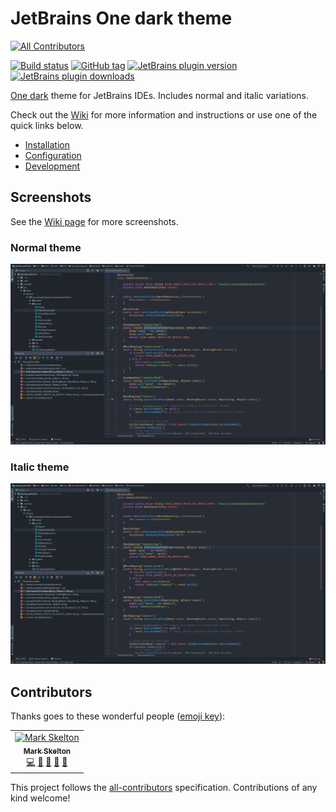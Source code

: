 # JetBrains One dark theme
[![All Contributors](https://img.shields.io/badge/all_contributors-1-orange.svg?style=flat-square)](#contributors)

[![Build status][1]][2]
[![GitHub tag][3]][4]
[![JetBrains plugin version][5]][6]
[![JetBrains plugin downloads][7]][6]

[One dark](https://github.com/atom/one-dark-syntax) theme for JetBrains IDEs. Includes normal and italic variations.

Check out the [Wiki][9] for more information and instructions or use one of the quick links below.

- [Installation][10]
- [Configuration][11]
- [Development][12]

## Screenshots

See the [Wiki page][13] for more screenshots.

### Normal theme

![Normal theme](docs/screenshots/java.png)

### Italic theme

![Italic theme](docs/screenshots/java-italic.png)

[1]: https://img.shields.io/travis/com/markypython/jetbrains-one-dark-theme/master.svg
[2]: https://travis-ci.com/markypython/jetbrains-one-dark-theme "Build status"
[3]: https://img.shields.io/github/tag/markypython/jetbrains-one-dark-theme.svg
[4]: https://github.com/markypython/jetbrains-one-dark-theme/releases/latest "Latest release"
[5]: https://img.shields.io/jetbrains/plugin/v/11938-one-dark-theme.svg
[6]: https://plugins.jetbrains.com/plugin/11938-one-dark-theme "Plugin homepage"
[7]: https://img.shields.io/jetbrains/plugin/d/11938-one-dark-theme.svg
[9]: https://github.com/markypython/jetbrains-one-dark-theme/wiki "Wiki home"
[10]: https://github.com/markypython/jetbrains-one-dark-theme/wiki/Installation "Installation instructions"
[11]: https://github.com/markypython/jetbrains-one-dark-theme/wiki/Configuration "Configuration instructions"
[12]: https://github.com/markypython/jetbrains-one-dark-theme/wiki/Development "Development instructions"
[13]: https://github.com/markypython/jetbrains-one-dark-theme/wiki/Screenshots "Screenshots"

## Contributors

Thanks goes to these wonderful people ([emoji key](https://allcontributors.org/docs/en/emoji-key)):

<!-- ALL-CONTRIBUTORS-LIST:START - Do not remove or modify this section -->
<!-- prettier-ignore -->
<table><tr><td align="center"><a href="https://github.com/markypython"><img src="https://avatars3.githubusercontent.com/u/25914066?v=4" width="100px;" alt="Mark Skelton"/><br /><sub><b>Mark Skelton</b></sub></a><br /><a href="https://github.com/markypython/jetbrains-one-dark-theme/commits?author=markypython" title="Code">💻</a> <a href="#question-markypython" title="Answering Questions">💬</a> <a href="https://github.com/markypython/jetbrains-one-dark-theme/commits?author=markypython" title="Documentation">📖</a> <a href="#ideas-markypython" title="Ideas, Planning, & Feedback">🤔</a> <a href="#maintenance-markypython" title="Maintenance">🚧</a></td></tr></table>

<!-- ALL-CONTRIBUTORS-LIST:END -->

This project follows the [all-contributors](https://github.com/all-contributors/all-contributors) specification. Contributions of any kind welcome!